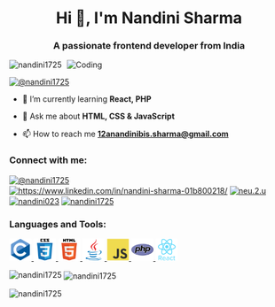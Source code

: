 <h1 align="center">Hi 👋, I'm Nandini Sharma</h1>
<h3 align="center">A passionate frontend developer from India</h3>
<img align ="right" alt="Coding" width="400" src="https://cdn.dribbble.com/users/1894420/screenshots/14032021/programming_01.gif">

<p align="left"> <img src="https://komarev.com/ghpvc/?username=nandini1725&label=Profile%20views&color=0e75b6&style=flat" alt="nandini1725" /> </p>

<p align="left"> <a href="https://twitter.com/@nandini1725" target="blank"><img src="https://img.shields.io/twitter/follow/@nandini1725?logo=twitter&style=for-the-badge" alt="@nandini1725" /></a> </p>

- 🌱 I’m currently learning **React, PHP**

- 💬 Ask me about **HTML, CSS & JavaScript**

- 📫 How to reach me **12anandinibis.sharma@gmail.com**

<h3 align="left">Connect with me:</h3>
<p align="left">
<a href="https://twitter.com/@nandini1725" target="blank"><img align="center" src="https://raw.githubusercontent.com/rahuldkjain/github-profile-readme-generator/master/src/images/icons/Social/twitter.svg" alt="@nandini1725" height="30" width="40" /></a>
<a href="https://linkedin.com/in/https://www.linkedin.com/in/nandini-sharma-01b800218/" target="blank"><img align="center" src="https://raw.githubusercontent.com/rahuldkjain/github-profile-readme-generator/master/src/images/icons/Social/linked-in-alt.svg" alt="https://www.linkedin.com/in/nandini-sharma-01b800218/" height="30" width="40" /></a>
<a href="https://instagram.com/neu.2.u" target="blank"><img align="center" src="https://raw.githubusercontent.com/rahuldkjain/github-profile-readme-generator/master/src/images/icons/Social/instagram.svg" alt="neu.2.u" height="30" width="40" /></a>
<a href="https://www.codechef.com/users/nandini023" target="blank"><img align="center" src="https://cdn.jsdelivr.net/npm/simple-icons@3.1.0/icons/codechef.svg" alt="nandini023" height="30" width="40" /></a>
<a href="https://www.leetcode.com/nandini1725" target="blank"><img align="center" src="https://raw.githubusercontent.com/rahuldkjain/github-profile-readme-generator/master/src/images/icons/Social/leet-code.svg" alt="nandini1725" height="30" width="40" /></a>
</p>

<h3 align="left">Languages and Tools:</h3>
<p align="left"> <a href="https://www.cprogramming.com/" target="_blank" rel="noreferrer"> <img src="https://raw.githubusercontent.com/devicons/devicon/master/icons/c/c-original.svg" alt="c" width="40" height="40"/> </a> <a href="https://www.w3schools.com/css/" target="_blank" rel="noreferrer"> <img src="https://raw.githubusercontent.com/devicons/devicon/master/icons/css3/css3-original-wordmark.svg" alt="css3" width="40" height="40"/> </a> <a href="https://www.w3.org/html/" target="_blank" rel="noreferrer"> <img src="https://raw.githubusercontent.com/devicons/devicon/master/icons/html5/html5-original-wordmark.svg" alt="html5" width="40" height="40"/> </a> <a href="https://www.java.com" target="_blank" rel="noreferrer"> <img src="https://raw.githubusercontent.com/devicons/devicon/master/icons/java/java-original.svg" alt="java" width="40" height="40"/> </a> <a href="https://developer.mozilla.org/en-US/docs/Web/JavaScript" target="_blank" rel="noreferrer"> <img src="https://raw.githubusercontent.com/devicons/devicon/master/icons/javascript/javascript-original.svg" alt="javascript" width="40" height="40"/> </a> <a href="https://www.php.net" target="_blank" rel="noreferrer"> <img src="https://raw.githubusercontent.com/devicons/devicon/master/icons/php/php-original.svg" alt="php" width="40" height="40"/> </a> <a href="https://reactjs.org/" target="_blank" rel="noreferrer"> <img src="https://raw.githubusercontent.com/devicons/devicon/master/icons/react/react-original-wordmark.svg" alt="react" width="40" height="40"/> </a> </p>

<p><img align="left" src="https://github-readme-stats.vercel.app/api/top-langs?username=nandini1725&show_icons=true&locale=en&layout=compact" alt="nandini1725" /></p>

<p>&nbsp;<img align="center" src="https://github-readme-stats.vercel.app/api?username=nandini1725&show_icons=true&locale=en" alt="nandini1725" /></p>

<p><img align="center" src="https://github-readme-streak-stats.herokuapp.com/?user=nandini1725&" alt="nandini1725" /></p>

